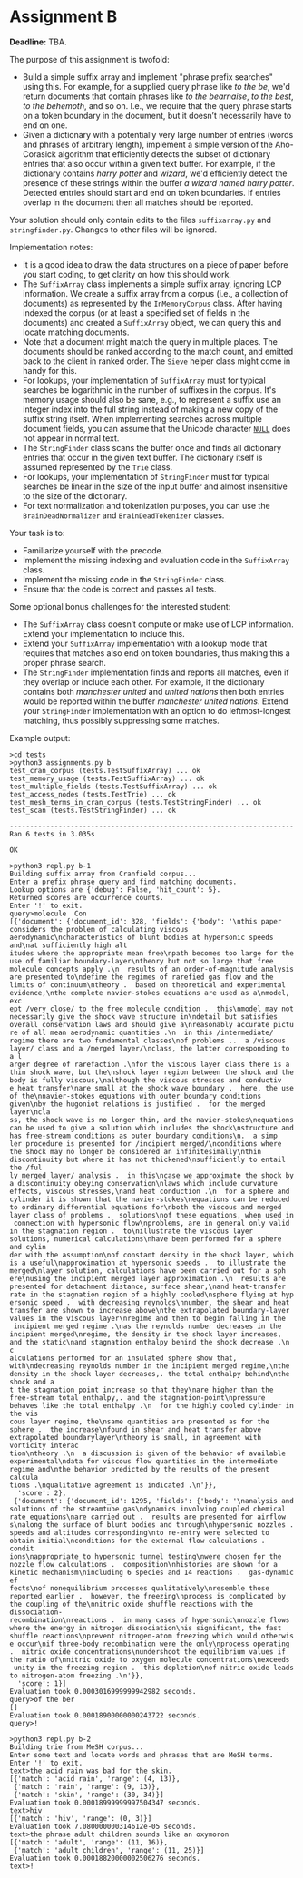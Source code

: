 # Assignment B

**Deadline:** TBA.

The purpose of this assignment is twofold:

* Build a simple suffix array and implement "phrase prefix searches" using this. For example, for a supplied query phrase like _to the be_, we'd return documents that contain phrases like _to the bearnaise_, _to the best_, _to the behemoth_, and so on. I.e., we require that the query phrase starts on a token boundary in the document, but it doesn’t necessarily have to end on one.
* Given a dictionary with a potentially very large number of entries (words and phrases of arbitrary length), implement a simple version of the Aho-Corasick algorithm that efficiently detects the subset of dictionary entries that also occur within a given text buffer. For example, if the dictionary contains _harry potter_ and _wizard_, we'd efficiently detect the presence of these strings within the buffer _a wizard named harry potter_. Detected entries should start and end on token boundaries. If entries overlap in the document then all matches should be reported.

Your solution should only contain edits to the files `suffixarray.py` and `stringfinder.py`. Changes to other files will be ignored.

Implementation notes:

* It is a good idea to draw the data structures on a piece of paper before you start coding, to get clarity on how this should work.
* The `SuffixArray` class implements a simple suffix array, ignoring LCP information. We create a suffix array from a corpus (i.e., a collection of documents) as represented by the `InMemoryCorpus` class. After having indexed the corpus (or at least a specified set of fields in the documents) and created a `SuffixArray` object, we can query this and locate matching documents.
* Note that a document might match the query in multiple places. The documents should be ranked according to the match count, and emitted back to the client in ranked order. The `Sieve` helper class might come in handy for this.
* For lookups, your implementation of `SuffixArray` must for typical searches be logarithmic in the number of suffixes in the corpus. It's memory usage should also be sane, e.g., to represent a suffix use an integer index into the full string instead of making a new copy of the suffix string itself. When implementing searches across multiple document fields, you can assume that the Unicode character [`NULL`](https://www.fileformat.info/info/unicode/char/0000/index.htm) does not appear in normal text.
* The `StringFinder` class scans the buffer once and finds all dictionary entries that occur in the given text buffer. The dictionary itself is assumed represented by the `Trie` class.
* For lookups, your implementation of `StringFinder` must for typical searches be linear in the size of the input buffer and almost insensitive to the size of the dictionary.
* For text normalization and tokenization purposes, you can use the `BrainDeadNormalizer` and `BrainDeadTokenizer` classes.

Your task is to:

* Familiarize yourself with the precode.
* Implement the missing indexing and evaluation code in the `SuffixArray` class.
* Implement the missing code in the `StringFinder` class.
* Ensure that the code is correct and passes all tests.

Some optional bonus challenges for the interested student:

* The `SuffixArray` class doesn’t compute or make use of LCP information. Extend your implementation to include this.
* Extend your `SuffixArray` implementation with a lookup mode that requires that matches also end on token boundaries, thus making this a proper phrase search.
* The `StringFinder` implementation finds and reports all matches, even if they overlap or include each other. For example, if the dictionary contains both _manchester united_ and _united nations_ then both entries would be reported within the buffer _manchester united nations_. Extend your `StringFinder` implementation with an option to do leftmost-longest matching, thus possibly suppressing some matches.

Example output:

```
>cd tests
>python3 assignments.py b
test_cran_corpus (tests.TestSuffixArray) ... ok
test_memory_usage (tests.TestSuffixArray) ... ok
test_multiple_fields (tests.TestSuffixArray) ... ok
test_access_nodes (tests.TestTrie) ... ok
test_mesh_terms_in_cran_corpus (tests.TestStringFinder) ... ok
test_scan (tests.TestStringFinder) ... ok

----------------------------------------------------------------------
Ran 6 tests in 3.035s

OK

>python3 repl.py b-1
Building suffix array from Cranfield corpus...
Enter a prefix phrase query and find matching documents.
Lookup options are {'debug': False, 'hit_count': 5}.
Returned scores are occurrence counts.
Enter '!' to exit.
query>molecule  Con
[{'document': {'document_id': 328, 'fields': {'body': '\nthis paper considers the problem of calculating viscous aerodynamic\ncharacteristics of blunt bodies at hypersonic speeds and\nat sufficiently high alt
itudes where the appropriate mean free\npath becomes too large for the use of familiar boundary-layer\ntheory but not so large that free molecule concepts apply .\n  results of an order-of-magnitude analysis
are presented to\ndefine the regimes of rarefied gas flow and the limits of continuum\ntheory .  based on theoretical and experimental evidence,\nthe complete navier-stokes equations are used as a\nmodel, exc
ept /very close/ to the free molecule condition .  this\nmodel may not necessarily give the shock wave structure in\ndetail but satisfies overall conservation laws and should give a\nreasonably accurate pictu
re of all mean aerodynamic quantities .\n  in this /intermediate/ regime there are two fundamental classes\nof problems ..  a /viscous layer/ class and a /merged layer/\nclass, the latter corresponding to a l
arger degree of rarefaction .\nfor the viscous layer class there is a thin shock wave, but the\nshock layer region between the shock and the body is fully viscous,\nalthough the viscous stresses and conductiv
e heat transfer\nare small at the shock wave boundary .  here, the use of the\nnavier-stokes equations with outer boundary conditions given\nby the hugoniot relations is justified .  for the merged layer\ncla
ss, the shock wave is no longer thin, and the navier-stokes\nequations can be used to give a solution which includes the shock\nstructure and has free-stream conditions as outer boundary conditions\n.  a simp
ler procedure is presented for /incipient merged/\nconditions where the shock may no longer be considered an infinitesimally\nthin discontinuity but where it has not thickened\nsufficiently to entail the /ful
ly merged layer/ analysis .  in this\ncase we approximate the shock by a discontinuity obeying conservation\nlaws which include curvature effects, viscous stresses,\nand heat conduction .\n  for a sphere and
cylinder it is shown that the navier-stokes\nequations can be reduced to ordinary differential equations for\nboth the viscous and merged layer class of problems .  solutions\nof these equations, when used in
 connection with hypersonic flow\nproblems, are in general only valid in the stagnation region .  to\nillustrate the viscous layer solutions, numerical calculations\nhave been performed for a sphere and cylin
der with the assumption\nof constant density in the shock layer, which is a useful\napproximation at hypersonic speeds .  to illustrate the merged\nlayer solution, calculations have been carried out for a sph
ere\nusing the incipient merged layer approximation .\n  results are presented for detachment distance, surface shear,\nand heat-transfer rate in the stagnation region of a highly cooled\nsphere flying at hyp
ersonic speed .  with decreasing reynolds\nnumber, the shear and heat transfer are shown to increase above\nthe extrapolated boundary-layer values in the viscous layer\nregime and then to begin falling in the
 incipient merged regime .\nas the reynolds number decreases in the incipient merged\nregime, the density in the shock layer increases, and the static\nand stagnation enthalpy behind the shock decrease .\n  c
alculations performed for an insulated sphere show that, with\ndecreasing reynolds number in the incipient merged regime,\nthe density in the shock layer decreases,. the total enthalpy behind\nthe shock and a
t the stagnation point increase so that they\nare higher than the free-stream total enthalpy,. and the stagnation-point\npressure behaves like the total enthalpy .\n  for the highly cooled cylinder in the vis
cous layer regime, the\nsame quantities are presented as for the sphere .  the increase\nfound in shear and heat transfer above extrapolated boundarylayer\ntheory is small, in agreement with vorticity interac
tion\ntheory .\n  a discussion is given of the behavior of available experimental\ndata for viscous flow quantities in the intermediate regime and\nthe behavior predicted by the results of the present calcula
tions .\nqualitative agreement is indicated .\n'}},
  'score': 2},
 {'document': {'document_id': 1295, 'fields': {'body': '\nanalysis and solutions of the streamtube gas\ndynamics involving coupled chemical rate equations\nare carried out .  results are presented for airflow
s\nalong the surface of blunt bodies and through\nhypersonic nozzles .  speeds and altitudes corresponding\nto re-entry were selected to obtain initial\nconditions for the external flow calculations .  condit
ions\nappropriate to hypersonic tunnel testing\nwere chosen for the nozzle flow calculations .  composition\nhistories are shown for a kinetic mechanism\nincluding 6 species and 14 reactions .  gas-dynamic ef
fects\nof nonequilibrium processes qualitatively\nresemble those reported earlier .  however, the freezing\nprocess is complicated by the coupling of the\nnitric oxide shuffle reactions with the dissociation-
recombination\nreactions .  in many cases of hypersonic\nnozzle flows where the energy in nitrogen dissociation\nis significant, the fast shuffle reactions\nprevent nitrogen-atom freezing which would otherwis
e occur\nif three-body recombination were the only\nprocess operating .  nitric oxide concentrations\nundershoot the equilibrium values if the ratio of\nnitric oxide to oxygen molecule concentrations\nexceeds
 unity in the freezing region .  this depletion\nof nitric oxide leads to nitrogen-atom freezing .\n'}},
  'score': 1}]
Evaluation took 0.0003016999999942982 seconds.
query>of the ber
[]
Evaluation took 0.00018900000000243722 seconds.
query>!

>python3 repl.py b-2
Building trie from MeSH corpus...
Enter some text and locate words and phrases that are MeSH terms.
Enter '!' to exit.
text>the acid rain was bad for the skin.
[{'match': 'acid rain', 'range': (4, 13)},
 {'match': 'rain', 'range': (9, 13)},
 {'match': 'skin', 'range': (30, 34)}]
Evaluation took 0.00018999999997504347 seconds.
text>hiv
[{'match': 'hiv', 'range': (0, 3)}]
Evaluation took 7.080000000314612e-05 seconds.
text>the phrase adult children sounds like an oxymoron
[{'match': 'adult', 'range': (11, 16)},
 {'match': 'adult children', 'range': (11, 25)}]
Evaluation took 0.00018820000002506276 seconds.
text>!
```
